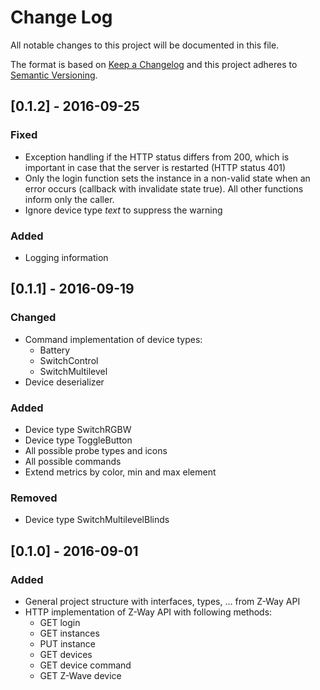 # Change Log
All notable changes to this project will be documented in this file.

The format is based on [Keep a Changelog](http://keepachangelog.com/) 
and this project adheres to [Semantic Versioning](http://semver.org/).

## [0.1.2] - 2016-09-25
### Fixed
- Exception handling if the HTTP status differs from 200, which is important in case that the server is restarted (HTTP status 401)
- Only the login function sets the instance in a non-valid state when an error occurs (callback with invalidate state true). All other functions inform only the caller.
- Ignore device type *text* to suppress the warning

### Added
- Logging information

## [0.1.1] - 2016-09-19
### Changed
- Command implementation of device types:
    - Battery
    - SwitchControl
    - SwitchMultilevel
- Device deserializer

### Added
- Device type SwitchRGBW
- Device type ToggleButton
- All possible probe types and icons
- All possible commands
- Extend metrics by color, min and max element

### Removed
- Device type SwitchMultilevelBlinds

## [0.1.0] - 2016-09-01
### Added
- General project structure with interfaces, types, ... from Z-Way API
- HTTP implementation of Z-Way API with following methods:
    - GET login
    - GET instances
    - PUT instance
    - GET devices
    - GET device command
    - GET Z-Wave device